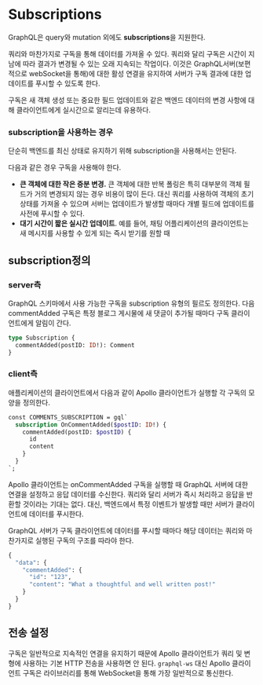 # **Subscriptions**

GraphQL은 query와 mutation 외에도 **subscriptions**을 지원한다.

쿼리와 마찬가지로 구독을 통해 데이터를 가져올 수 있다. 쿼리와 달리 구독은 시간이 지남에 따라 결과가 변경될 수 있는 오래 지속되는 작업이다. 이것은 GraphQL서버(보편적으로 webSocket을 통해)에 대한 활성 연결을 유지하여 서버가 구독 결과에 대한 업데이트를 푸시할 수 있도록 한다.

구독은 새 객체 생성 또는 중요한 필드 업데이트와 같은 백엔드 데이터의 변경 사항에 대해 클라이언트에게 실시간으로 알리는데 유용하다.

### subscription을 사용하는 경우

단순히 백엔드를 최신 상태로 유지하기 위해 subscription을 사용해서는 안된다.

다음과 같은 경우 구독을 사용해야 한다.

- **큰 객체에 대한 작은 증분 변경.** 큰 객체에 대한 반복 폴링은 특히 대부분의 객체 필드가 거의 변경되지 않는 경우 비용이 많이 든다. 대신 쿼리를 사용하여 객체의 초기 상태를 가져올 수 있으며 서버는 업데이트가 발생할 때마다 개별 필드에 업데이트를 사전에 푸시할 수 있다.
- **대기 시간이 짧은 실시간 업데이트**. 예를 들어, 채팅 어플리케이션의 클라이언트는 새 메시지를 사용할 수 있게 되는 즉시 받기를 원할 때

## subscription정의

### server측

GraphQL 스키마에서 사용 가능한 구독을 subscription 유형의 필르도 정의한다. 다음 commentAdded 구독은 특정 블로그 게시물에 새 댓글이 추가될 때마다 구독 클라이언트에게 알림이 간다.

```graphql
type Subscription {
  commentAdded(postID: ID!): Comment
}
```

### client측

애플리케이션의 클라이언트에서 다음과 같이 Apollo 클라이언트가 실행할 각 구독의 모양을 정의한다.

```graphql
const COMMENTS_SUBSCRIPTION = gql`
  subscription OnCommentAdded($postID: ID!) {
    commentAdded(postID: $postID) {
      id
      content
    }
  }
`;
```

Apollo 클라이언트는 onCommentAdded 구독을 실행할 때 GraphQL 서버에 대한 연결을 설정하고 응답 데이터를 수신한다. 쿼리와 달리 서버가 즉시 처리하고 응답을 반환할 것이라는 기대는 없다. 대신, 백엔드에서 특정 이벤트가 발생할 때만 서버가 클라이언트에 데이터를 푸시한다.

GraphQL 서버가 구독 클라이언트에 데이터를 푸시할 때마다 해당 데이터는 쿼리와 마찬가지로 실행된 구독의 구조를 따라야 한다.

```graphql
{
  "data": {
    "commentAdded": {
      "id": "123",
      "content": "What a thoughtful and well written post!"
    }
  }
}
```

## 전송 설정

구독은 일반적으로 지속적인 연결을 유지하기 때문에 Apollo 클라이언트가 쿼리 및 변형에 사용하는 기본 HTTP 전송을 사용하면 안 된다. `graphql-ws` 대신 Apollo 클라이언트 구독은 라이브러리를 통해 WebSocket을 통해 가장 일반적으로 통신한다.
